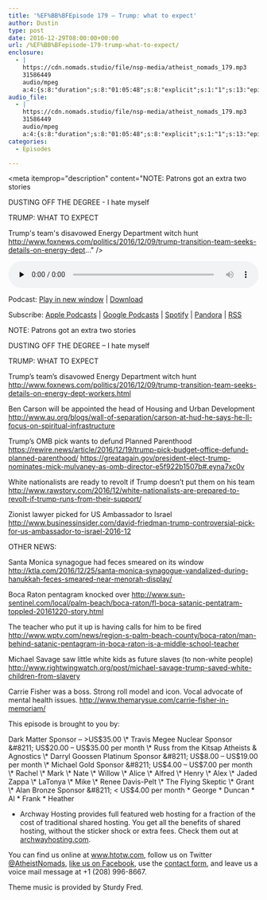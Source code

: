 ```yaml
---
title: '%EF%BB%BFEpisode 179 – Trump: what to expect'
author: Dustin
type: post
date: 2016-12-29T08:00:00+00:00
url: /%EF%BB%BFepisode-179-trump-what-to-expect/
enclosure:
  - |
    https://cdn.nomads.studio/file/nsp-media/atheist_nomads_179.mp3
    31586449
    audio/mpeg
    a:4:{s:8:"duration";s:8:"01:05:48";s:8:"explicit";s:1:"1";s:13:"episode_title";s:21:"Trump: what to expect";s:10:"episode_no";s:3:"179";}
audio_file:
  - |
    https://cdn.nomads.studio/file/nsp-media/atheist_nomads_179.mp3
    31586449
    audio/mpeg
    a:4:{s:8:"duration";s:8:"01:05:48";s:8:"explicit";s:1:"1";s:13:"episode_title";s:21:"Trump: what to expect";s:10:"episode_no";s:3:"179";}
categories:
  - Episodes

---
```

<div itemscope itemtype="http://schema.org/AudioObject">
  <meta itemprop="name" content="%EF%BB%BFEpisode 179 &#8211; Trump: what to expect" />
  
  <meta itemprop="uploadDate" content="2016-12-29T01:00:00-07:00" />
  
  <meta itemprop="encodingFormat" content="audio/mpeg" />
  
  <meta itemprop="duration" content="PT1H05M48S" />
  
  <meta itemprop="description" content="NOTE: Patrons got an extra two stories

DUSTING OFF THE DEGREE - I hate myself

TRUMP: WHAT TO EXPECT

Trump's team's disavowed Energy Department witch hunt http://www.foxnews.com/politics/2016/12/09/trump-transition-team-seeks-details-on-energy-dept..." />
  
  <meta itemprop="contentUrl" content="https://dts.podtrac.com/redirect.mp3/cdn.nomads.studio/file/nsp-media/atheist_nomads_179.mp3" />
  
  <meta itemprop="contentSize" content="30.1" />
  </p> 
  
  <div class="powerpress_player" id="powerpress_player_8441">
    <audio class="wp-audio-shortcode" id="audio-5049-185" preload="none" style="width: 100%;" controls="controls"><source type="audio/mpeg" src="https://dts.podtrac.com/redirect.mp3/cdn.nomads.studio/file/nsp-media/atheist_nomads_179.mp3?_=185" /><a href="https://dts.podtrac.com/redirect.mp3/cdn.nomads.studio/file/nsp-media/atheist_nomads_179.mp3">https://dts.podtrac.com/redirect.mp3/cdn.nomads.studio/file/nsp-media/atheist_nomads_179.mp3</a></audio>
  </div>
</div>

<p class="powerpress_links powerpress_links_mp3">
  Podcast: <a href="https://dts.podtrac.com/redirect.mp3/cdn.nomads.studio/file/nsp-media/atheist_nomads_179.mp3" class="powerpress_link_pinw" target="_blank" title="Play in new window" onclick="return powerpress_pinw('https://htotw.com/?powerpress_pinw=5049-podcast');" rel="nofollow">Play in new window</a> | <a href="https://dts.podtrac.com/redirect.mp3/cdn.nomads.studio/file/nsp-media/atheist_nomads_179.mp3" class="powerpress_link_d" title="Download" rel="nofollow" download="atheist_nomads_179.mp3">Download</a>
</p>

<p class="powerpress_links powerpress_subscribe_links">
  Subscribe: <a href="https://podcasts.apple.com/us/podcast/humanists-take-on-the-world/id530050098?mt=2&ls=1" class="powerpress_link_subscribe powerpress_link_subscribe_itunes" target="_blank" title="Subscribe on Apple Podcasts" rel="nofollow">Apple Podcasts</a> | <a href="https://www.google.com/podcasts?feed=aHR0cDovL2F0aGVpc3Rub21hZHMubGlic3luLmNvbS9yc3M%3D" class="powerpress_link_subscribe powerpress_link_subscribe_googleplay" target="_blank" title="Subscribe on Google Podcasts" rel="nofollow">Google Podcasts</a> | <a href="https://open.spotify.com/show/3LzK2xZGike6Tc1GEMtMbr?si=LieN9SNuTpq96smuaUsH8A" class="powerpress_link_subscribe powerpress_link_subscribe_spotify" target="_blank" title="Subscribe on Spotify" rel="nofollow">Spotify</a> | <a href="https://www.pandora.com/podcast/atheist-nomads/PC:10122?corr=62071012&part=ug" class="powerpress_link_subscribe powerpress_link_subscribe_pandora" target="_blank" title="Subscribe on Pandora" rel="nofollow">Pandora</a> | <a href="https://htotw.com/feed/podcast/" class="powerpress_link_subscribe powerpress_link_subscribe_rss" target="_blank" title="Subscribe via RSS" rel="nofollow">RSS</a>
</p>

NOTE: Patrons got an extra two stories

DUSTING OFF THE DEGREE &#8211; I hate myself

TRUMP: WHAT TO EXPECT

Trump&#8217;s team&#8217;s disavowed Energy Department witch hunt <a href="http://www.foxnews.com/politics/2016/12/09/trump-transition-team-seeks-details-on-energy-dept-workers.html" target="_blank" rel="noopener">http://www.foxnews.com/politics/2016/12/09/trump-transition-team-seeks-details-on-energy-dept-workers.html</a>

Ben Carson will be appointed the head of Housing and Urban Development <a href="http://www.au.org/blogs/wall-of-separation/carson-at-hud-he-says-he-ll-focus-on-spiritual-infrastructure" target="_blank" rel="noopener">http://www.au.org/blogs/wall-of-separation/carson-at-hud-he-says-he-ll-focus-on-spiritual-infrastructure</a>

Trump&#8217;s OMB pick wants to defund Planned Parenthood <a href="https://rewire.news/article/2016/12/19/trump-pick-budget-office-defund-planned-parenthood/" target="_blank" rel="noopener">https://rewire.news/article/2016/12/19/trump-pick-budget-office-defund-planned-parenthood/</a> <a href="https://greatagain.gov/president-elect-trump-nominates-mick-mulvaney-as-omb-director-e5f922b1507b#.eyna7xc0v" target="_blank" rel="noopener">https://greatagain.gov/president-elect-trump-nominates-mick-mulvaney-as-omb-director-e5f922b1507b#.eyna7xc0v</a>

White nationalists are ready to revolt if Trump doesn&#8217;t put them on his team <a href="http://www.rawstory.com/2016/12/white-nationalists-are-prepared-to-revolt-if-trump-runs-from-their-support/" target="_blank" rel="noopener">http://www.rawstory.com/2016/12/white-nationalists-are-prepared-to-revolt-if-trump-runs-from-their-support/</a>

Zionist lawyer picked for US Ambassador to Israel <a href="http://www.businessinsider.com/david-friedman-trump-controversial-pick-for-us-ambassador-to-israel-2016-12" target="_blank" rel="noopener">http://www.businessinsider.com/david-friedman-trump-controversial-pick-for-us-ambassador-to-israel-2016-12</a>

OTHER NEWS:

Santa Monica synagogue had feces smeared on its window <a href="http://ktla.com/2016/12/25/santa-monica-synagogue-vandalized-during-hanukkah-feces-smeared-near-menorah-display/" target="_blank" rel="noopener">http://ktla.com/2016/12/25/santa-monica-synagogue-vandalized-during-hanukkah-feces-smeared-near-menorah-display/</a>

Boca Raton pentagram knocked over <a href="http://www.sun-sentinel.com/local/palm-beach/boca-raton/fl-boca-satanic-pentatram-toppled-20161220-story.html" target="_blank" rel="noopener">http://www.sun-sentinel.com/local/palm-beach/boca-raton/fl-boca-satanic-pentatram-toppled-20161220-story.html</a>

The teacher who put it up is having calls for him to be fired <a href="http://www.wptv.com/news/region-s-palm-beach-county/boca-raton/man-behind-satanic-pentagram-in-boca-raton-is-a-middle-school-teacher" target="_blank" rel="noopener">http://www.wptv.com/news/region-s-palm-beach-county/boca-raton/man-behind-satanic-pentagram-in-boca-raton-is-a-middle-school-teacher</a>

Michael Savage saw little white kids as future slaves (to non-white people) <a href="http://www.rightwingwatch.org/post/michael-savage-trump-saved-white-children-from-slavery" target="_blank" rel="noopener">http://www.rightwingwatch.org/post/michael-savage-trump-saved-white-children-from-slavery</a>

Carrie Fisher was a boss. Strong roll model and icon. Vocal advocate of mental health issues. <a href="http://www.themarysue.com/carrie-fisher-in-memoriam/" target="_blank" rel="noopener">http://www.themarysue.com/carrie-fisher-in-memoriam/</a>

This episode is brought to you by:

Dark Matter Sponsor &#8211; >US$35.00 \* Travis Megee Nuclear Sponsor &#8211; US$20.00 &#8211; US$35.00 per month \* Russ from the Kitsap Atheists & Agnostics \* Darryl Goossen Platinum Sponsor &#8211; US$8.00 &#8211; US$19.00 per month \* Michael Gold Sponsor &#8211; US$4.00 &#8211; US$7.00 per month \* Rachel \* Mark \* Nate \* Willow \* Alice \* Alfred \* Henry \* Alex \* Jaded Zappa \* LaTonya \* Mike \* Renee Davis-Pelt \* The Flying Skeptic \* Grant \* Alan Bronze Sponsor &#8211; < US$4.00 per month \* George \* Duncan \* Al \* Frank \* Heather

* Archway Hosting provides full featured web hosting for a fraction of the cost of traditional shared hosting. You get all the benefits of shared hosting, without the sticker shock or extra fees. Check them out at <a href="http://archwayhosting.com/" target="_blank" rel="noopener">archwayhosting.com</a>.

You can find us online at <a href="http://www.htotw.com/" target="_blank" rel="noopener">www.htotw.com</a>, follow us on Twitter <a href="https://htotw.com/twitter" target="_blank" rel="noopener">@AtheistNomads</a>, <a href="https://www.facebook.com/AtheistNomads" target="_blank" rel="noopener">like us on Facebook</a>, use the [contact form](https://htotw.com/contact), and leave us a voice mail message at +1 (208) 996-8667.

Theme music is provided by Sturdy Fred.